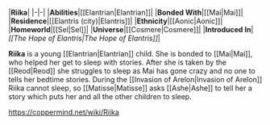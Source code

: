 |**Riika**|
|-|-|
|**Abilities**|[[Elantrian\|Elantrian]]|
|**Bonded With**|[[Mai\|Mai]]|
|**Residence**|[[Elantris (city)\|Elantris]]|
|**Ethnicity**|[[Aonic\|Aonic]]|
|**Homeworld**|[[Sel\|Sel]]|
|**Universe**|[[Cosmere\|Cosmere]]|
|**Introduced In**|*[[The Hope of Elantris\|The Hope of Elantris]]*|

**Riika** is a young [[Elantrian\|Elantrian]] child.
She is bonded to [[Mai\|Mai]], who helped her get to sleep with stories. After she is taken by the [[Reod\|Reod]] she struggles to sleep as Mai has gone crazy and no one to tells her bedtime stories. During the [[Invasion of Arelon\|Invasion of Arelon]] Riika cannot sleep, so [[Matisse\|Matisse]] asks [[Ashe\|Ashe]] to tell her a story which puts her and all the other children to sleep.



https://coppermind.net/wiki/Riika